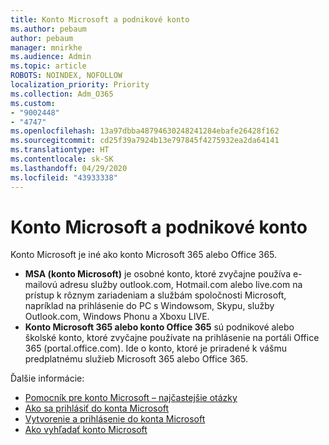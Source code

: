 ```yaml
---
title: Konto Microsoft a podnikové konto
ms.author: pebaum
author: pebaum
manager: mnirkhe
ms.audience: Admin
ms.topic: article
ROBOTS: NOINDEX, NOFOLLOW
localization_priority: Priority
ms.collection: Adm_O365
ms.custom:
- "9002448"
- "4747"
ms.openlocfilehash: 13a97dbba48794630248241284ebafe26428f162
ms.sourcegitcommit: cd25f39a7924b13e797845f4275932ea2da64141
ms.translationtype: HT
ms.contentlocale: sk-SK
ms.lasthandoff: 04/29/2020
ms.locfileid: "43933338"
---
```

# <a name="microsoft-and-business-accounts"></a>Konto Microsoft a podnikové konto

Konto Microsoft je iné ako konto Microsoft 365 alebo Office 365.

- **MSA (konto Microsoft)** je osobné konto, ktoré zvyčajne používa e-mailovú adresu služby outlook.com, Hotmail.com alebo live.com na prístup k rôznym zariadeniam a službám spoločnosti Microsoft, napríklad na prihlásenie do PC s Windowsom, Skypu, služby Outlook.com, Windows Phonu a Xboxu LIVE.
- **Konto Microsoft 365 alebo konto Office 365** sú podnikové alebo školské konto, ktoré zvyčajne používate na prihlásenie na portáli Office 365 (portal.office.com). Ide o konto, ktoré je priradené k vášmu predplatnému služieb Microsoft 365 alebo Office 365.

Ďalšie informácie:

- [Pomocník pre konto Microsoft – najčastejšie otázky](https://support.microsoft.com/hub/4294457/microsoft-account-help) 
- [Ako sa prihlásiť do konta Microsoft](https://support.microsoft.com/help/4028195/microsoft-account-how-to-sign-in)
- [Vytvorenie a prihlásenie do konta Microsoft](https://account.microsoft.com/account)
- [Ako vyhľadať konto Microsoft](https://support.microsoft.com/help/13811/microsoft-account-how-to-find)
